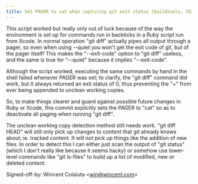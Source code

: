 ```yaml
---
title: Set PAGER to cat when capturing git exit status (buildtools, fd2e869)
---
```


This script worked but really only out of luck because of the way the environment is set up for commands run in backticks in a Ruby script run from Xcode. In normal operation "git diff" actually pipes all output through a pager, so even when using --quiet you won't get the exit code of git, but of the pager itself! This makes the "--exit-code" option to "git diff" useless, and the same is true for "--quiet" because it implies "--exit-code".

Although the script worked, executing the same commands by hand in the shell failed whenever PAGER was set; to clarify, the "git diff" command did work, but it always returned an exit status of 0, thus preventing the "+" from ever being appended to unclean working copies.

So, to make things clearer and guard against possible future changes in Ruby or Xcode, this commit explicitly sets the PAGER to "cat" so as to deactivate all paging when running "git diff".

The unclean working copy detection method still needs work. "git diff HEAD" will still only pick up changes to content that git already knows about; ie. tracked content. It will not pick up things like the addition of new files. In order to detect this I can either just scan the output of "git status" (which I don't really like because it seems hacky) or somehow use lower-level commands like "git ls-files" to build up a list of modified, new or deleted content.

Signed-off-by: Wincent Colaiuta &lt;win@wincent.com&gt;
